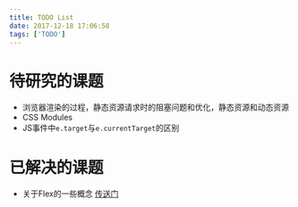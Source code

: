 ```yaml
---
title: TODO List
date: 2017-12-18 17:06:58
tags: ['TODO']
---
```


# 待研究的课题

* 浏览器渲染的过程，静态资源请求时的阻塞问题和优化，静态资源和动态资源
* CSS Modules
* JS事件中`e.target`与`e.currentTarget`的区别


# 已解决的课题
* 关于Flex的一些概念 [传送门](/2017/12/26/伸缩盒——Flex/)
